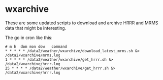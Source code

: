 # wxarchive

These are some updated scripts to download and archive HRRR and MRMS data that might be interesting. 

The go in cron like this:


    # m h  dom mon dow   command
    * * * * * /data2/weather/wxarchive/download_latest_mrms.sh &> /data2/wxarchive/mrms.log
    1 * * * * /data2/weather/wxarchive/get_hrrr.sh &> /data2/wxarchive/hrrr.log
    25 * * * * /data2/weather/wxarchive/get_hrrr.sh &> /data2/wxarchive/hrrr.log
